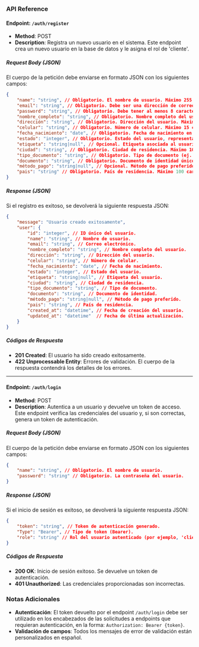 ### API Reference

#### Endpoint: `/auth/register`
- **Method**: POST
- **Description**: Registra un nuevo usuario en el sistema. Este endpoint crea un nuevo usuario en la base de datos y le asigna el rol de 'cliente'.

##### Request Body (JSON)
El cuerpo de la petición debe enviarse en formato JSON con los siguientes campos:

```json
{
    "name": "string", // Obligatorio. El nombre de usuario. Máximo 255 caracteres.
    "email": "string", // Obligatorio. Debe ser una dirección de correo válida y única.
    "password": "string", // Obligatorio. Debe tener al menos 8 caracteres.
    "nombre_completo": "string", // Obligatorio. Nombre completo del usuario.
    "dirección": "string", // Obligatorio. Dirección del usuario. Máximo 255 caracteres.
    "celular": "string", // Obligatorio. Número de celular. Máximo 15 caracteres.
    "fecha_nacimiento": "date", // Obligatorio. Fecha de nacimiento en formato AAAA-MM-DD.
    "estado": "integer", // Obligatorio. Estado del usuario, representado como un número entero.
    "etiqueta": "string|null", // Opcional. Etiqueta asociada al usuario. Máximo 50 caracteres.
    "ciudad": "string", // Obligatorio. Ciudad de residencia. Máximo 100 caracteres.
    "tipo_documento": "string", // Obligatorio. Tipo de documento (ej. CC, TI). Máximo 10 caracteres.
    "documento": "string", // Obligatorio. Documento de identidad único. Máximo 20 caracteres.
    "método_pago": "string|null", // Opcional. Método de pago preferido. Máximo 50 caracteres.
    "pais": "string" // Obligatorio. País de residencia. Máximo 100 caracteres.
}
```

##### Response (JSON)
Si el registro es exitoso, se devolverá la siguiente respuesta JSON:

```json
{
    "message": "Usuario creado exitosamente",
    "user": {
        "id": "integer", // ID único del usuario.
        "name": "string", // Nombre de usuario.
        "email": "string", // Correo electrónico.
        "nombre_completo": "string", // Nombre completo del usuario.
        "dirección": "string", // Dirección del usuario.
        "celular": "string", // Número de celular.
        "fecha_nacimiento": "date", // Fecha de nacimiento.
        "estado": "integer", // Estado del usuario.
        "etiqueta": "string|null", // Etiqueta del usuario.
        "ciudad": "string", // Ciudad de residencia.
        "tipo_documento": "string", // Tipo de documento.
        "documento": "string", // Documento de identidad.
        "método_pago": "string|null", // Método de pago preferido.
        "pais": "string", // País de residencia.
        "created_at": "datetime", // Fecha de creación del usuario.
        "updated_at": "datetime"  // Fecha de última actualización.
    }
}
```

##### Códigos de Respuesta
- **201 Created**: El usuario ha sido creado exitosamente.
- **422 Unprocessable Entity**: Errores de validación. El cuerpo de la respuesta contendrá los detalles de los errores.

---

#### Endpoint: `/auth/login`
- **Method**: POST
- **Description**: Autentica a un usuario y devuelve un token de acceso. Este endpoint verifica las credenciales del usuario y, si son correctas, genera un token de autenticación.

##### Request Body (JSON)
El cuerpo de la petición debe enviarse en formato JSON con los siguientes campos:

```json
{
    "name": "string", // Obligatorio. El nombre de usuario.
    "password": "string" // Obligatorio. La contraseña del usuario.
}
```

##### Response (JSON)
Si el inicio de sesión es exitoso, se devolverá la siguiente respuesta JSON:

```json
{
    "token": "string", // Token de autenticación generado.
    "Type": "Bearer", // Tipo de token (Bearer).
    "role": "string" // Rol del usuario autenticado (por ejemplo, 'cliente', 'admin').
}
```

##### Códigos de Respuesta
- **200 OK**: Inicio de sesión exitoso. Se devuelve un token de autenticación.
- **401 Unauthorized**: Las credenciales proporcionadas son incorrectas.

### Notas Adicionales
- **Autenticación**: El token devuelto por el endpoint `/auth/login` debe ser utilizado en los encabezados de las solicitudes a endpoints que requieran autenticación, en la forma: `Authorization: Bearer {token}`.
- **Validación de campos**: Todos los mensajes de error de validación están personalizados en español.
